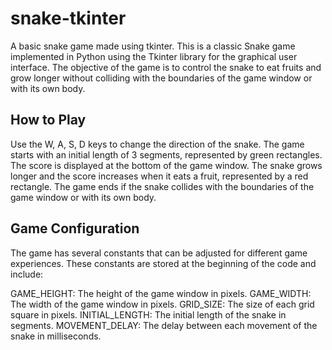 # snake-tkinter
A basic snake game made using tkinter.
This is a classic Snake game implemented in Python using the Tkinter library for the graphical user interface. The objective of the game is to control the snake to eat fruits and grow longer without colliding with the boundaries of the game window or with its own body.

## How to Play
Use the W, A, S, D keys to change the direction of the snake.
The game starts with an initial length of 3 segments, represented by green rectangles.
The score is displayed at the bottom of the game window.
The snake grows longer and the score increases when it eats a fruit, represented by a red rectangle.
The game ends if the snake collides with the boundaries of the game window or with its own body.

## Game Configuration
The game has several constants that can be adjusted for different game experiences. These constants are stored at the beginning of the code and include:

GAME_HEIGHT: The height of the game window in pixels.
GAME_WIDTH: The width of the game window in pixels.
GRID_SIZE: The size of each grid square in pixels.
INITIAL_LENGTH: The initial length of the snake in segments.
MOVEMENT_DELAY: The delay between each movement of the snake in milliseconds.
